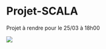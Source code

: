 # Projet-SCALA
Projet à rendre pour le 25/03 à 18h00

<div
     align : center;
><img src="http://www.profmath.uqam.ca/~boileau/Nouvelles/images/vidInter.gif"></div>

